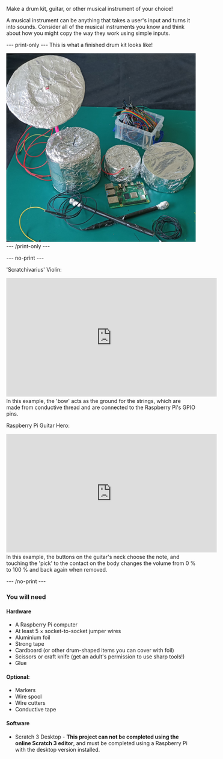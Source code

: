 Make a drum kit, guitar, or other musical instrument of your choice!

A musical instrument can be anything that takes a user's input and turns it into sounds. Consider all of the musical instruments you know and think about how you might copy the way they work using simple inputs.

--- print-only ---
This is what a finished drum kit looks like!

![Completed drumkit project.](images/drumkit-complete.jpg)
--- /print-only ---

--- no-print ---

'Scratchivarius' Violin:
<iframe width="560" height="315" src="https://www.youtube.com/embed/Xlz1zBw-rSU" title="YouTube video player" frameborder="0" allow="accelerometer; autoplay; clipboard-write; encrypted-media; gyroscope; picture-in-picture" allowfullscreen></iframe>
In this example, the 'bow' acts as the ground for the strings, which are made from conductive thread and are connected to the Raspberry Pi's GPIO pins.

Raspberry Pi Guitar Hero:
<iframe width="560" height="315" src="https://www.youtube.com/embed/_1OzwwUXGtw" title="YouTube video player" frameborder="0" allow="accelerometer; autoplay; clipboard-write; encrypted-media; gyroscope; picture-in-picture" allowfullscreen></iframe>
In this example, the buttons on the guitar's neck choose the note, and touching the 'pick' to the contact on the body changes the volume from 0 % to 100 % and back again when removed.

--- /no-print ---

### You will need

#### Hardware

+ A Raspberry Pi computer
+ At least 5 × socket-to-socket jumper wires
+ Aluminium foil
+ Strong tape
+ Cardboard (or other drum-shaped items you can cover with foil)
+ Scissors or craft knife (get an adult's permission to use sharp tools!)
+ Glue

#### Optional:
+ Markers
+ Wire spool
+ Wire cutters
+ Conductive tape


#### Software
+ Scratch 3 Desktop - **This project can not be completed using the online Scratch 3 editor**, and must be completed using a Raspberry Pi with the desktop version installed.
